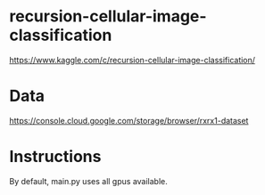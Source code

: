# recursion-cellular-image-classification
https://www.kaggle.com/c/recursion-cellular-image-classification/

# Data
https://console.cloud.google.com/storage/browser/rxrx1-dataset

# Instructions
By default, main.py uses all gpus available.